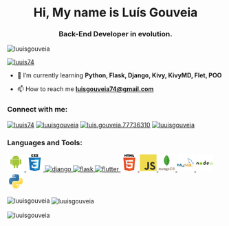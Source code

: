 <h1 align="center">Hi, My name is Luís Gouveia</h1>
<h3 align="center">Back-End Developer in evolution.</h3>

<p align="left"> <img src="https://komarev.com/ghpvc/?username=luuisgouveia&label=Profile%20views&color=0e75b6&style=flat" alt="luuisgouveia" /> </p>

<p align="left"> <a href="https://twitter.com/luuis74" target="blank"><img src="https://img.shields.io/twitter/follow/luuis74?logo=twitter&style=for-the-badge" alt="luuis74" /></a> </p>

- 🌱 I’m currently learning **Python, Flask, Django, Kivy, KivyMD, Flet, POO**

- 📫 How to reach me **luisgouveia74@gmail.com**

<h3 align="left">Connect with me:</h3>
<p align="left">
<a href="https://twitter.com/luuis74" target="blank"><img align="center" src="https://raw.githubusercontent.com/rahuldkjain/github-profile-readme-generator/master/src/images/icons/Social/twitter.svg" alt="luuis74" height="30" width="40" /></a>
<a href="https://linkedin.com/in/luuisgouveia" target="blank"><img align="center" src="https://raw.githubusercontent.com/rahuldkjain/github-profile-readme-generator/master/src/images/icons/Social/linked-in-alt.svg" alt="luuisgouveia" height="30" width="40" /></a>
<a href="https://fb.com/luis.gouveia.77736310" target="blank"><img align="center" src="https://raw.githubusercontent.com/rahuldkjain/github-profile-readme-generator/master/src/images/icons/Social/facebook.svg" alt="luis.gouveia.77736310" height="30" width="40" /></a>
<a href="https://instagram.com/luuisgouveia" target="blank"><img align="center" src="https://raw.githubusercontent.com/rahuldkjain/github-profile-readme-generator/master/src/images/icons/Social/instagram.svg" alt="luuisgouveia" height="30" width="40" /></a>
</p>

<h3 align="left">Languages and Tools:</h3>
<p align="left"> <a href="https://developer.android.com" target="_blank" rel="noreferrer"> <img src="https://raw.githubusercontent.com/devicons/devicon/master/icons/android/android-original-wordmark.svg" alt="android" width="40" height="40"/> </a> <a href="https://www.w3schools.com/css/" target="_blank" rel="noreferrer"> <img src="https://raw.githubusercontent.com/devicons/devicon/master/icons/css3/css3-original-wordmark.svg" alt="css3" width="40" height="40"/> </a> <a href="https://www.djangoproject.com/" target="_blank" rel="noreferrer"> <img src="https://cdn.worldvectorlogo.com/logos/django.svg" alt="django" width="40" height="40"/> </a> <a href="https://flask.palletsprojects.com/" target="_blank" rel="noreferrer"> <img src="https://www.vectorlogo.zone/logos/pocoo_flask/pocoo_flask-icon.svg" alt="flask" width="40" height="40"/> </a> <a href="https://flutter.dev" target="_blank" rel="noreferrer"> <img src="https://www.vectorlogo.zone/logos/flutterio/flutterio-icon.svg" alt="flutter" width="40" height="40"/> </a> <a href="https://www.w3.org/html/" target="_blank" rel="noreferrer"> <img src="https://raw.githubusercontent.com/devicons/devicon/master/icons/html5/html5-original-wordmark.svg" alt="html5" width="40" height="40"/> </a> <a href="https://developer.mozilla.org/en-US/docs/Web/JavaScript" target="_blank" rel="noreferrer"> <img src="https://raw.githubusercontent.com/devicons/devicon/master/icons/javascript/javascript-original.svg" alt="javascript" width="40" height="40"/> </a> <a href="https://www.mongodb.com/" target="_blank" rel="noreferrer"> <img src="https://raw.githubusercontent.com/devicons/devicon/master/icons/mongodb/mongodb-original-wordmark.svg" alt="mongodb" width="40" height="40"/> </a> <a href="https://www.mysql.com/" target="_blank" rel="noreferrer"> <img src="https://raw.githubusercontent.com/devicons/devicon/master/icons/mysql/mysql-original-wordmark.svg" alt="mysql" width="40" height="40"/> </a> <a href="https://nodejs.org" target="_blank" rel="noreferrer"> <img src="https://raw.githubusercontent.com/devicons/devicon/master/icons/nodejs/nodejs-original-wordmark.svg" alt="nodejs" width="40" height="40"/> </a> <a href="https://www.python.org" target="_blank" rel="noreferrer"> <img src="https://raw.githubusercontent.com/devicons/devicon/master/icons/python/python-original.svg" alt="python" width="40" height="40"/> </a> </p>

<p><img align="left" src="https://github-readme-stats.vercel.app/api/top-langs?username=luuisgouveia&show_icons=true&theme=tokyonight&locale=en&layout=compact" alt="luuisgouveia" /></p>

<p>&nbsp;<img align="center" src="https://github-readme-stats.vercel.app/api?username=luuisgouveia&show_icons=true&theme=tokyonight&locale=en" alt="luuisgouveia" /></p>

<p><img align="center" src="https://github-readme-streak-stats.herokuapp.com/?user=luuisgouveia&theme=tokyonight&" alt="luuisgouveia" /></p>
